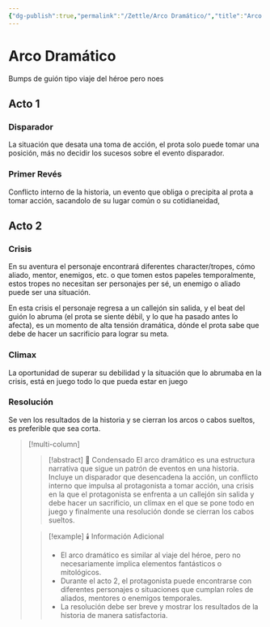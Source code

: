 ```yaml
---
{"dg-publish":true,"permalink":"/Zettle/Arco Dramático/","title":"Arco Dramático","tags":["Pensamiento,"],"created":"2023-06-13T08:01:26.306-05:00","updated":"2023-08-26T20:25:15.278-05:00"}
---
```



# Arco Dramático

Bumps de guión tipo viaje del héroe pero noes

## Acto 1

### Disparador

La situación que desata una toma de acción, el prota solo puede tomar una posición, más no decidir los sucesos sobre el evento disparador.

### Primer Revés

Conflicto interno de la historia, un evento que obliga o precipita al prota a tomar acción, sacandolo de su lugar común o su cotidianeidad,

## Acto 2

### Crisis

En su aventura el personaje encontrará diferentes character/tropes, cómo aliado, mentor, enemigos, etc. o que tomen estos papeles temporalmente, estos tropes no necesitan ser personajes per sé, un enemigo o aliado puede ser una situación.

En esta crisis el personaje regresa a un callejón sin salida, y el beat del guión lo abruma (el prota se siente débil, y lo que ha pasado antes lo afecta), es un momento de alta tensión dramática, dónde el prota sabe que debe de hacer un sacrificio para lograr su meta.

### Climax

La oportunidad de superar su debilidad y la situación que lo abrumaba en la crisis, está en juego todo lo que pueda estar en juego 

### Resolución

Se ven los resultados de la historia y se cierran los arcos o cabos sueltos, es preferible que sea corta.



> [!multi-column]
> 
> > [!abstract] 📖 Condensado
> > El arco dramático es una estructura narrativa que sigue un patrón de eventos en una historia. Incluye un disparador que desencadena la acción, un conflicto interno que impulsa al protagonista a tomar acción, una crisis en la que el protagonista se enfrenta a un callejón sin salida y debe hacer un sacrificio, un clímax en el que se pone todo en juego y finalmente una resolución donde se cierran los cabos sueltos.
>
> > [!example] 🕯️ Información Adicional
> > - El arco dramático es similar al viaje del héroe, pero no necesariamente implica elementos fantásticos o mitológicos.
> > - Durante el acto 2, el protagonista puede encontrarse con diferentes personajes o situaciones que cumplan roles de aliados, mentores o enemigos temporales.
> > - La resolución debe ser breve y mostrar los resultados de la historia de manera satisfactoria.
